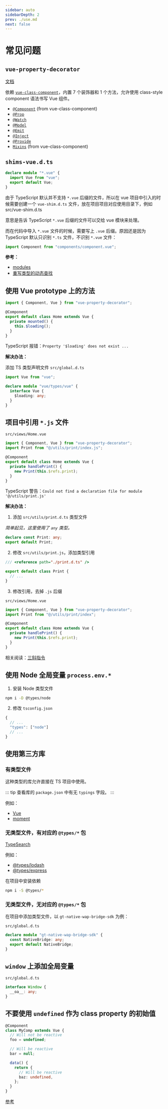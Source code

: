 ```yaml
---
sidebar: auto
sidebarDepth: 2
prev: ./use.md
next: false
---
```


# 常见问题

## `vue-property-decorator`

[文档](https://github.com/kaorun343/vue-property-decorator)

依赖 [`vue-class-component`](https://github.com/vuejs/vue-class-component)，内置 7 个装饰器和 1 个方法，允许使用 class-style component 语法书写 Vue 组件。

- [`@Component`](https://github.com/vuejs/vue-class-component#example) (from vue-class-component)
- [`@Prop`](https://github.com/kaorun343/vue-property-decorator#propoptions-propoptions--constructor--constructor---decorator)
- [`@Watch`](https://github.com/kaorun343/vue-property-decorator#watchpath-string-options-watchoptions---decorator)
- [`@Model`](https://github.com/kaorun343/vue-property-decorator#modelevent-string-options-propoptions--constructor--constructor---decorator)
- [`@Emit`](https://github.com/kaorun343/vue-property-decorator#emitevent-string-decorator)
- [`@Inject`](https://github.com/kaorun343/vue-property-decorator#providekey-string--symbol--injectoptions--from-injectkey-default-any---injectkey-decorator)
- [`@Provide`](https://github.com/kaorun343/vue-property-decorator#providekey-string--symbol--injectoptions--from-injectkey-default-any---injectkey-decorator)
- [`Mixins`](https://github.com/vuejs/vue-class-component#using-mixins) (from vue-class-component)

## `shims-vue.d.ts`

```ts
declare module "*.vue" {
  import Vue from "vue";
  export default Vue;
}
```

由于 TypeScript 默认并不支持 `*.vue` 后缀的文件，所以在 vue 项目中引入的时候需要创建一个 `vue-shim.d.ts` 文件，放在项目项目对应使用目录下，例如 src/vue-shim.d.ts

意思是告诉 TypeScript `*.vue` 后缀的文件可以交给 vue 模块来处理。

而在代码中导入 `*.vue` 文件的时候，需要写上 `.vue` 后缀。原因还是因为 TypeScript 默认只识别 `*.ts` 文件，不识别 `*.vue` 文件：

```ts
import Component from "components/component.vue";
```

**参考：**

- [modules](https://www.typescriptlang.org/docs/handbook/modules.html)
- [重写类型的动态查找](https://jkchao.github.io/typescript-book-chinese/project/modules.html#%E9%87%8D%E5%86%99%E7%B1%BB%E5%9E%8B%E7%9A%84%E5%8A%A8%E6%80%81%E6%9F%A5%E6%89%BE)

## 使用 Vue prototype 上的方法

```ts {6}
import { Component, Vue } from "vue-property-decorator";

@Component
export default class Home extends Vue {
  private mounted() {
    this.$loading();
  }
}
```

TypeScript 报错：`Property '$loading' does not exist ...`

**解决办法：**

添加 TS 类型声明文件 `src/global.d.ts`

```ts
import Vue from "vue";

declare module "vue/types/vue" {
  interface Vue {
    $loading: any;
  }
}
```

## 项目中引用 `*.js` 文件

`src/views/Home.vue`

```ts {2}
import { Component, Vue } from "vue-property-decorator";
import Print from "@/utils/print/index.js";

@Component
export default class Home extends Vue {
  private handlePrint() {
    new Print(this.$refs.print);
  }
}
```

TypeScript 警告：`Could not find a declaration file for module '@/utils/print.js'`

**解决办法：**

1. 添加 `src/utils/print.d.ts` 类型文件

_简单起见，这里使用了 `any` 类型。_

```ts
declare const Print: any;
export default Print;
```

2. 修改 `src/utils/print.js`，添加类型引用

```js {1}
/// <reference path="./print.d.ts" />

export default class Print {
  // ...
}
```

3. 修改引用，去掉 `.js` 后缀

`src/views/Home.vue`

```ts {2}
import { Component, Vue } from "vue-property-decorator";
import Print from "@/utils/print/index";

@Component
export default class Home extends Vue {
  private handlePrint() {
    new Print(this.$refs.print);
  }
}
```

相关阅读：[三斜指令](/typescript/types.html#手动添加声明文件)

## 使用 Node 全局变量 `process.env.*`

1. 安装 Node 类型文件

```bash
npm i -D @types/node
```

2. 修改 `tsconfig.json`

```js
{
  // ...
  "types": ["node"]
  // ...
}
```

## 使用第三方库

### 有类型文件

这种类型的库允许直接在 TS 项目中使用。

::: tip
查看库的 `package.json` 中有无 `typings` 字段。
:::

例如：

- [Vue](https://github.com/vuejs/vue/blob/dev/package.json#L9)
- [moment](https://github.com/moment/moment/blob/develop/package.json#L27)

### 无类型文件，有对应的 `@types/*` 包

[TypeSearch](https://microsoft.github.io/TypeSearch/)

例如：

- [@types/lodash](https://www.npmjs.com/package/@types/lodash)
- [@types/express](https://www.npmjs.com/package/@types/express)

在项目中安装依赖

```bash
npm i -S @types/*
```

### 无类型文件，无对应的 `@types/*` 包

在项目中添加类型文件，以 `gt-native-wap-bridge-sdk` 为例：

`src/global.d.ts`

```ts
declare module "gt-native-wap-bridge-sdk" {
  const NativeBridge: any;
  export default NativeBridge;
}
```

## `window` 上添加全局变量

`src/global.d.ts`

```ts
interface Window {
  __oa__: any;
}
```

## 不要使用 `undefined` 作为 class property 的初始值

```ts
@Component
class MyComp extends Vue {
  // Will not be reactive
  foo = undefined;

  // Will be reactive
  bar = null;

  data() {
    return {
      // Will be reactive
      baz: undefined,
    };
  }
}
```

[参考](https://github.com/vuejs/vue-class-component#undefined-will-not-be-reactive)
